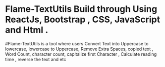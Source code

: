 # Flame-TextUtils Build through Using ReactJs, Bootstrap , CSS, JavaScript and Html . 
#Flame-TextUtils is a tool where users Convert Text into Uppercase to lowercase, lowercase to Uppercase, Remove Extra Spaces, copied text
, Word Count, character count, capitalize first Character , Calculate reading time , reverse the text  and etc 
